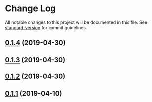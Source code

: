 # Change Log

All notable changes to this project will be documented in this file. See [standard-version](https://github.com/conventional-changelog/standard-version) for commit guidelines.

## [0.1.4](https://github.com/mariosant/work/compare/v0.1.3...v0.1.4) (2019-04-30)



## [0.1.3](https://github.com/mariosant/work/compare/v0.1.2...v0.1.3) (2019-04-30)



## [0.1.2](https://github.com/mariosant/work/compare/v0.1.1...v0.1.2) (2019-04-30)



## [0.1.1](https://github.com/mariosant/work/compare/v0.0.0...v0.1.1) (2019-04-10)
